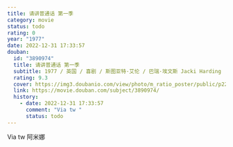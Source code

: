 ```yaml
---
title: 请讲普通话 第一季
category: movie
status: todo
rating: 0
year: "1977"
date: 2022-12-31 17:33:57
douban:
  id: "3890974"
  title: 请讲普通话 第一季
  subtitle: 1977 / 英国 / 喜剧 / 斯图亚特·艾伦 / 巴瑞·埃文斯 Jacki Harding
  rating: 9.3
  cover: https://img3.doubanio.com/view/photo/m_ratio_poster/public/p2245573727.jpg
  link: https://movie.douban.com/subject/3890974/
  history:
    - date: 2022-12-31 17:33:57
      comment: "Via tw "
      status: todo
---
```


Via tw 阿米娜
